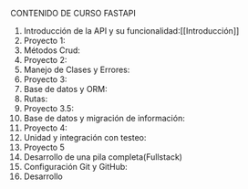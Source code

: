 
CONTENIDO DE CURSO FASTAPI

1. Introducción de la API y su funcionalidad:[[Introducción]]
2. Proyecto 1:
3. Métodos Crud:
4. Proyecto 2:
5. Manejo de Clases y Errores:
6. Proyecto 3:
7. Base de datos y ORM:
8. Rutas:
9. Proyecto 3.5:
10. Base de datos y migración de información:
11. Proyecto 4:
12. Unidad y integración con testeo:
13. Proyecto 5
14. Desarrollo de una pila completa(Fullstack)
15. Configuración Git y GitHub:
16. Desarrollo
